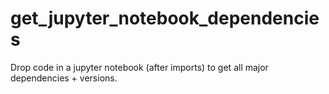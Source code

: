 # get_jupyter_notebook_dependencies

Drop code in a jupyter notebook (after imports) to get all major dependencies + versions. 
